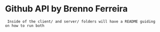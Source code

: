 # Github API by Brenno Ferreira
` Inside of the client/ and server/ folders will have a README guiding on how to run both`

